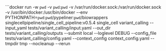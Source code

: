 

```docker run -w `pwd` -v `pwd`:`pwd` -v /var/run/docker.sock:/var/run/docker.sock -v /usr/bin/docker:/usr/bin/docker --env PYTHONPATH=`pwd`:`pwd`/pypeliner:`pwd`/biowrappers singlecellpipeline/single_cell_pipeline:v0.5.4 single_cell variant_calling --input_yaml tests/variant_calling/input.yaml --out_dir tests/variant_calling/outputs --submit local --loglevel DEBUG --config_file tests/variant_calling/config.yaml --context_config context_config.yaml --tmpdir tmp --nocleanup --rerun
```
